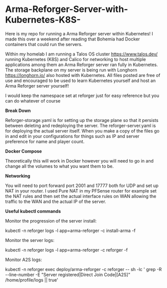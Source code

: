 # Arma-Reforger-Server-with-Kubernetes-K8S-

Here is my repo for running a Arma Reforger server within Kubernetes! I made this over a weekend after reading that Bohemia had Docker containers that could run the servers. 

Within my homelab I am running a Talos OS cluster https://www.talos.dev/ running Kubernetes (K8S) and Calico for networking to host multiple applications among them an Arma Reforger server ran fully in Kubernetes. The storage backplane on my server is being run with Longhorn https://longhorn.io/ also hosted with Kubernetes. All files posted are free of use and encouraged to be used to learn Kubernetes yourself and host an Arma Reforger server yourself!

I would keep the namespace set at reforger just for easy reference but you can do whatever of course 

**Break Down**

Reforger-storage.yaml is for setting up the storage plane so that it persists between deleting and redeploying the server. The reforger-server.yaml is for deploying the actual server itself. When you make a copy of the files go in and edit in your configurations for things such as IP and server preference for name and player count. 

**Docker Compose** 

Theoretically this will work in Docker however you will need to go in and change all the volumes to what you want them to be. 

**Networking**

You will need to port forward port 2001 and 17777 both for UDP and set up NAT in your router. I used Pure NAT in my PFSense router for example set the NAT rules and then set the actual interface rules on WAN allowing the traffic to the WAN and the actual IP of the server. 

**Useful kubectl commands** 

Monitor the progression of the server install: 

kubectl -n reforger logs -l app=arma-reforger -c install-arma -f

Monitor the server logs:

kubectl -n reforger logs -l app=arma-reforger -c reforger -f

Monitor A2S logs: 

kubectl -n reforger exec deploy/arma-reforger -c reforger -- sh -lc ' 
grep -R --line-number -E "Server registered|Direct Join Code|\[A2S\]" /home/profile/logs || true'
